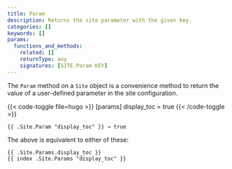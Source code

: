 ```yaml
---
title: Param
description: Returns the site parameter with the given key.
categories: []
keywords: []
params:
  functions_and_methods:
    related: []
    returnType: any
    signatures: [SITE.Param KEY]
---
```


The `Param` method on a `Site` object is a convenience method to return the value of a user-defined parameter in the site configuration.

{{< code-toggle file=hugo >}}
[params]
display_toc = true
{{< /code-toggle >}}

```go-html-template
{{ .Site.Param "display_toc" }} → true
```

The above is equivalent to either of these:

```go-html-template
{{ .Site.Params.display_toc }}
{{ index .Site.Params "display_toc" }}
```
